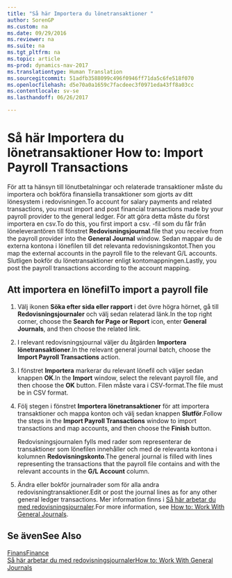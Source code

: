 ```yaml
---
title: "Så här Importera du lönetransaktioner "
author: SorenGP
ms.custom: na
ms.date: 09/29/2016
ms.reviewer: na
ms.suite: na
ms.tgt_pltfrm: na
ms.topic: article
ms-prod: dynamics-nav-2017
ms.translationtype: Human Translation
ms.sourcegitcommit: 51adfb3588099c496f0946ff71da5c6fe518f070
ms.openlocfilehash: d5e70a0a1659c7facdeec3f0971eda43ff8a03cc
ms.contentlocale: sv-se
ms.lasthandoff: 06/26/2017

---
```


# <a name="how-to-import-payroll-transactions"></a><span data-ttu-id="7a55e-102">Så här Importera du lönetransaktioner </span><span class="sxs-lookup"><span data-stu-id="7a55e-102">How to: Import Payroll Transactions</span></span>
<span data-ttu-id="7a55e-103">För att ta hänsyn till lönutbetalningar och relaterade transaktioner måste du importera och bokföra finansiella transaktioner som gjorts av ditt lönesystem i redovisningen.</span><span class="sxs-lookup"><span data-stu-id="7a55e-103">To account for salary payments and related transactions, you must import and post financial transactions made by your payroll provider to the general ledger.</span></span> <span data-ttu-id="7a55e-104">För att göra detta måste du först importera en csv.</span><span class="sxs-lookup"><span data-stu-id="7a55e-104">To do this, you first import a csv.</span></span> <span data-ttu-id="7a55e-105">-fil som du får från löneleverantören till fönstret **Redovisningsjournal**.</span><span class="sxs-lookup"><span data-stu-id="7a55e-105">file that you receive from the payroll provider into the **General Journal** window.</span></span> <span data-ttu-id="7a55e-106">Sedan mappar du de externa kontona i lönefilen till det relevanta redovisningskontot.</span><span class="sxs-lookup"><span data-stu-id="7a55e-106">Then you map the external accounts in the payroll file to the relevant G/L accounts.</span></span> <span data-ttu-id="7a55e-107">Slutligen bokför du lönetransaktioner enligt kontomappningen.</span><span class="sxs-lookup"><span data-stu-id="7a55e-107">Lastly, you post the payroll transactions according to the account mapping.</span></span>

## <a name="to-import-a-payroll-file"></a><span data-ttu-id="7a55e-108">Att importera en lönefil</span><span class="sxs-lookup"><span data-stu-id="7a55e-108">To import a payroll file</span></span>
1. <span data-ttu-id="7a55e-109">Välj ikonen **Söka efter sida eller rapport** i det övre högra hörnet, gå till **Redovisningsjournaler** och välj sedan relaterad länk.</span><span class="sxs-lookup"><span data-stu-id="7a55e-109">In the top right corner, choose the **Search for Page or Report** icon, enter **General Journals**, and then choose the related link.</span></span>
2. <span data-ttu-id="7a55e-110">I relevant redovisningsjournal väljer du åtgärden **Importera lönetransaktioner**.</span><span class="sxs-lookup"><span data-stu-id="7a55e-110">In the relevant general journal batch, choose the **Import Payroll Transactions** action.</span></span>
3. <span data-ttu-id="7a55e-111">I fönstret **Importera** markerar du relevant lönefil och väljer sedan knappen **OK**.</span><span class="sxs-lookup"><span data-stu-id="7a55e-111">In the **Import** window, select the relevant payroll file, and then choose the **OK** button.</span></span> <span data-ttu-id="7a55e-112">Filen måste vara i CSV-format.</span><span class="sxs-lookup"><span data-stu-id="7a55e-112">The file must be in CSV format.</span></span> 
4. <span data-ttu-id="7a55e-113">Följ stegen i fönstret **Importera lönetransaktioner** för att importera transaktioner och mappa konton och välj sedan knappen **Slutför**.</span><span class="sxs-lookup"><span data-stu-id="7a55e-113">Follow the steps in the **Import Payroll Transactions** window to import transactions and map accounts, and then choose the **Finish** button.</span></span>

    <span data-ttu-id="7a55e-114">Redovisningsjournalen fylls med rader som representerar de transaktioner som lönefilen innehåller och med de relevanta kontona i kolumnen **Redovisningskonto**.</span><span class="sxs-lookup"><span data-stu-id="7a55e-114">The general journal is filled with lines representing the transactions that the payroll file contains and with the relevant accounts in the **G/L Account** column.</span></span>
4. <span data-ttu-id="7a55e-115">Ändra eller bokför journalrader som för alla andra redovisningtransaktioner.</span><span class="sxs-lookup"><span data-stu-id="7a55e-115">Edit or post the journal lines as for any other general ledger transactions.</span></span> <span data-ttu-id="7a55e-116">Mer information finns i [Så här arbetar du med redovisningsjournaler](ui-work-general-journals.md).</span><span class="sxs-lookup"><span data-stu-id="7a55e-116">For more information, see [How to: Work With General Journals](ui-work-general-journals.md).</span></span>   

## <a name="see-also"></a><span data-ttu-id="7a55e-117">Se även</span><span class="sxs-lookup"><span data-stu-id="7a55e-117">See Also</span></span>
[<span data-ttu-id="7a55e-118">Finans</span><span class="sxs-lookup"><span data-stu-id="7a55e-118">Finance</span></span>](finance-setup.md)  
[<span data-ttu-id="7a55e-119">Så här arbetar du med redovisningsjournaler</span><span class="sxs-lookup"><span data-stu-id="7a55e-119">How to: Work With General Journals</span></span>](ui-work-general-journals.md)  

